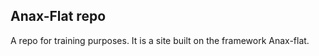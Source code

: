 Anax-Flat repo
----------------

A repo for training purposes.
It is a site built on the framework Anax-flat.
